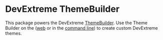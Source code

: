 # DevExtreme ThemeBuilder

This package powers the DevExtreme [ThemeBuilder](https://js.devexpress.com/React/Documentation/Guide/Themes_and_Styles/ThemeBuilder/). Use the Theme Builder on the ([web](https://devexpress.github.io/ThemeBuilder/) or in the [command line](https://github.com/DevExpress/devextreme-cli)) to create custom DevExtreme themes.